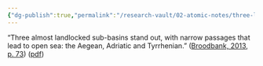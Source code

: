 ```yaml
---
{"dg-publish":true,"permalink":"/research-vault/02-atomic-notes/three-landlocked-sub-basins-of-the-mediterranean/"}
---
```


“Three almost landlocked sub-basins stand out, with narrow passages that lead to open sea: the Aegean, Adriatic and Tyrrhenian.” ([Broodbank, 2013, p. 73](zotero://select/library/items/IR54JIQG)) ([pdf](zotero://open-pdf/library/items/85K7BT2G?page=71&annotation=RTP6XLI6))